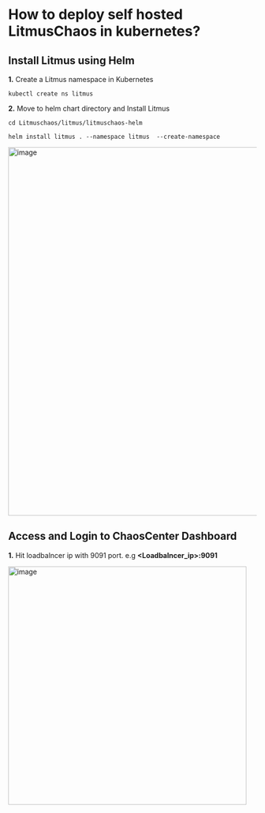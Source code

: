 # How to deploy self hosted LitmusChaos in kubernetes?

## Install Litmus using Helm

**1.**  Create a Litmus namespace in Kubernetes

`kubectl create ns litmus`

**2.** Move to helm chart directory and  Install Litmus

`cd Litmuschaos/litmus/litmuschaos-helm`

`helm install litmus . --namespace litmus  --create-namespace`

<img width="747" alt="image" src="https://github.com/cloudtechner/chaos-engineering-tools/assets/87966660/a8095c63-f70c-4eb6-ba69-df5429b4c442">

## Access and Login to ChaosCenter Dashboard

**1.** Hit loadbalncer ip with 9091 port. e.g  **<Loadbalncer_ip>:9091**

<img width="483" alt="image" src="https://github.com/cloudtechner/chaos-engineering-tools/assets/87966660/dbc368fb-a752-4d48-95c8-b80aace11080">


